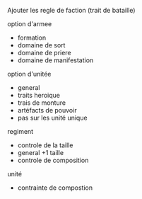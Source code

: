 
Ajouter les regle de faction (trait de bataille)

option d'armee
- formation
- domaine de sort
- domaine de priere
- domaine de manifestation

option d'unitée
- general
- traits heroique
- trais de monture
- artéfacts de pouvoir
- pas sur les unité unique

regiment 
- controle de la taille
- general +1 taille
- controle de composition

unité 
- contrainte de compostion


